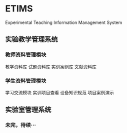 # ETIMS
Experimental Teaching Information Management System

## 实验教学管理系统
### 教师资料管理模块
教学资料库
试题资料库
实训案例库
文献资料库
### 学生资料管理模块
学习交流模块
实训项目查看
设备知识规范
项目案例演示

## 实验室管理系统
### 未完，待续···
